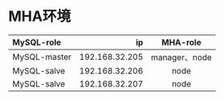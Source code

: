 # MHA环境
| MySQL-role    | ip             | MHA-role |
| :-----| ----: | :----:         |
| MySQL-master  | 192.168.32.205 | manager、node |
| MySQL-salve   | 192.168.32.206 | node |
| MySQL-salve   | 192.168.32.207 | node |
